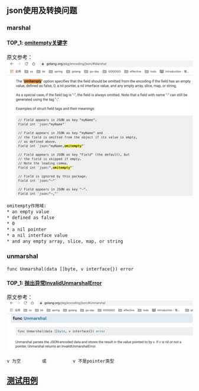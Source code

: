 

## json使用及转换问题

### marshal 

#### TOP_1: [omitempty关键字](https://golang.org/pkg/encoding/json/#Marshal)
原文参考：
![](https://raw.githubusercontent.com/crab21/Images/master//blog/20200517165131.png)
```cgo
omitempty作用域:
* an empty value
* defined as false
* 0
* a nil pointer
* a nil interface value
* and any empty array, slice, map, or string
```

### unmarshal

```cgo
func Unmarshal(data []byte, v interface{}) error
```

#### TOP_1: [抛出异常InvalidUnmarshalError](https://golang.org/pkg/encoding/json/#Unmarshal)
原文参考：
![](https://raw.githubusercontent.com/crab21/Images/master//blog/20200517164731.png)
```cgo
v 为空        或          v 不是pointer类型
```

## [测试用例](https://github.com/crab21/go-source/blob/master/gosource/src/com.py/sourcego/sourceencoding/source_json_test.go)